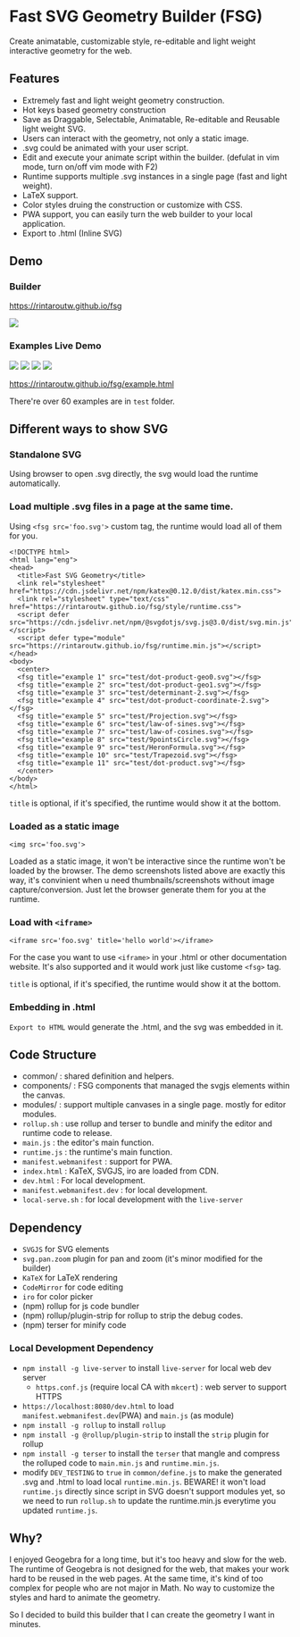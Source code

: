 # Fast SVG Geometry Builder (FSG)

Create animatable, customizable style, re-editable and light weight interactive geometry for the web.

## Features

- Extremely fast and light weight geometry construction.
- Hot keys based geometry construction
- Save as Draggable, Selectable, Animatable, Re-editable and Reusable light weight SVG.
- Users can interact with the geometry, not only a static image.
- .svg could be animated with your user script.
- Edit and execute your animate script within the builder. (defulat in vim mode, turn on/off vim mode with F2)
- Runtime supports multiple .svg instances in a single page (fast and light weight).
- LaTeX support.
- Color styles druing the construction or customize with CSS.
- PWA support, you can easily turn the web builder to your local application.
- Export to .html (Inline SVG)

## Demo

### Builder

https://rintaroutw.github.io/fsg

![](./images/screenshot0.png)

### Examples Live Demo 

<img src="test/dot-product-geo0.svg"/>
<img src="test/dot-product-geo1.svg"/>
<img src="test/determinant-2.svg"/>
<img src="test/determinant.svg"/>

https://rintaroutw.github.io/fsg/example.html

There're over 60 examples are in `test` folder.

## Different ways to show SVG

### Standalone SVG

Using browser to open .svg directly, the svg would load the runtime automatically.

### Load multiple .svg files in a page at the same time.

Using `<fsg src='foo.svg'>` custom tag, the runtime would load all of them for you.

```
<!DOCTYPE html>
<html lang="eng">
<head>
  <title>Fast SVG Geometry</title>
  <link rel="stylesheet" href="https://cdn.jsdelivr.net/npm/katex@0.12.0/dist/katex.min.css">
  <link rel="stylesheet" type="text/css" href="https://rintaroutw.github.io/fsg/style/runtime.css">
  <script defer src="https://cdn.jsdelivr.net/npm/@svgdotjs/svg.js@3.0/dist/svg.min.js"></script>
  <script defer type="module" src="https://rintaroutw.github.io/fsg/runtime.min.js"></script>
</head>
<body>
  <center>
  <fsg title="example 1" src="test/dot-product-geo0.svg"></fsg>
  <fsg title="example 2" src="test/dot-product-geo1.svg"></fsg>
  <fsg title="example 3" src="test/determinant-2.svg"></fsg>
  <fsg title="example 4" src="test/dot-product-coordinate-2.svg"></fsg>
  <fsg title="example 5" src="test/Projection.svg"></fsg>
  <fsg title="example 6" src="test/law-of-sines.svg"></fsg>
  <fsg title="example 7" src="test/law-of-cosines.svg"></fsg>
  <fsg title="example 8" src="test/9pointsCircle.svg"></fsg>
  <fsg title="example 9" src="test/HeronFormula.svg"></fsg>
  <fsg title="example 10" src="test/Trapezoid.svg"></fsg>
  <fsg title="example 11" src="test/dot-product.svg"></fsg>
  </center>
</body>
</html>
```

`title` is optional, if it's specified, the runtime would show it at the bottom.

### Loaded as a static image

```
<img src='foo.svg'>
```

Loaded as a static image, it won't be interactive since the runtime won't be loaded by the browser.
The demo screenshots listed above are exactly this way, it's convinient when u need thumbnails/screenshots without image capture/conversion. Just let the browser generate them for you at the runtime.

### Load with `<iframe>`

```
<iframe src='foo.svg' title='hello world'></iframe>
```

For the case you want to use `<iframe>` in your .html or other documentation website.
It's also supported and it would work just like custome `<fsg>` tag.

`title` is optional, if it's specified, the runtime would show it at the bottom.

### Embedding in .html

`Export to HTML` would generate the .html, and the svg was embedded in it.

## Code Structure

- common/ : shared definition and helpers.
- components/ : FSG components that managed the svgjs elements within the canvas.
- modules/ : support multiple canvases in a single page. mostly for editor modules.
- `rollup.sh` : use rollup and terser to bundle and minify the editor and runtime code to release.
- `main.js` : the editor's main function.
- `runtime.js` : the runtime's main function.
- `manifest.webmanifest` : support for PWA.
- `index.html` : KaTeX, SVGJS, iro are loaded from CDN.
- `dev.html` : For local development.
- `manifest.webmanifest.dev` : for local development.
- `local-serve.sh` : for local development with the `live-server`

## Dependency

- `SVGJS` for SVG elements
- `svg.pan.zoom` plugin for pan and zoom (it's minor modified for the builder)
- `KaTeX` for LaTeX rendering
- `CodeMirror` for code editing
- `iro` for color picker
- (npm) rollup for js code bundler
- (npm) rollup/plugin-strip for rollup to strip the debug codes.
- (npm) terser for minify code

### Local Development Dependency

- `npm install -g live-server` to install `live-server` for local web dev server
  - `https.conf.js` (require local CA with `mkcert`) : web server to support HTTPS
- `https://localhost:8080/dev.html` to load `manifest.webmanifest.dev`(PWA) and `main.js` (as module)
- `npm install -g rollup` to install `rollup`
- `npm install -g @rollup/plugin-strip` to install the `strip` plugin for rollup
- `npm install -g terser` to install the `terser` that mangle and compress the rolluped code to `main.min.js` and `runtime.min.js`.
- modify `DEV_TESTING` to `true` in `common/define.js` to make the generated .svg and .html to load local `runtime.min.js`. BEWARE! it won't load `runtime.js` directly since script in SVG doesn't support modules yet, so we need to run `rollup.sh` to update the runtime.min.js everytime you updated `runtime.js`.

## Why?

I enjoyed Geogebra for a long time, but it's too heavy and slow for the web. The runtime of Geogebra is not designed for the web, that makes your work hard to be reused in the web pages. At the same time, it's kind of too complex for people who are not major in Math. No way to customize the styles and hard to animate the geometry.

So I decided to build this builder that I can create the geometry I want in minutes.
